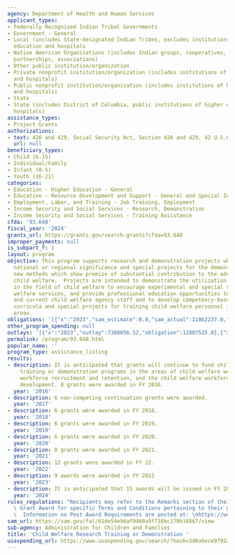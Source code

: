 ```yaml
---
agency: Department of Health and Human Services
applicant_types:
- Federally Recognized Indian Tribal Governments
- Government - General
- Local (includes State-designated Indian Tribes, excludes institutions of higher
  education and hospitals
- Native American Organizations (includes Indian groups, cooperatives, corporations,
  partnerships, associations)
- Other public institution/organization
- Private nonprofit institution/organization (includes institutions of higher education
  and hospitals)
- Public nonprofit institution/organization (includes institutions of higher education
  and hospitals)
- State
- State (includes District of Columbia, public institutions of higher education and
  hospitals)
assistance_types:
- Project Grants
authorizations:
- text: 426 and 429, Social Security Act, Section 426 and 429, 42 U.S.C. 626 and 628b.
  url: null
beneficiary_types:
- Child (6-15)
- Individual/Family
- Infant (0-5)
- Youth (16-21)
categories:
- Education - Higher Education - General
- Education - Resource Development and Support - General and Special Interest Organizations
- Employment, Labor, and Training - Job Training, Employment
- Income Security and Social Services - Research, Demonstration
- Income Security and Social Services - Training Assistance
cfda: '93.648'
fiscal_year: '2024'
grants_url: https://grants.gov/search-grants?cfda=93.648
improper_payments: null
is_subpart_f: 1
layout: program
objective: This program supports research and demonstration projects which are of
  national or regional significance and special projects for the demonstration of
  new methods which show promise of substantial contribution to the advancement of
  child welfare.  Projects are intended to demonstrate the utilization of research
  in the field of child welfare to encourage experimental and special types of child
  welfare services, and provide professional education opportunities to prospective
  and current child welfare agency staff and to develop competency-based training
  curricula and special projects for training child welfare personnel in specific
  areas.
obligations: '[{"x":"2023","sam_estimate":0.0,"sam_actual":11862237.0,"usa_spending_actual":10962236.97},{"x":"2024","sam_estimate":0.0,"sam_actual":14518921.0,"usa_spending_actual":12729711.82},{"x":"2025","sam_estimate":0.0,"sam_actual":14399602.0,"usa_spending_actual":0.0}]'
other_program_spending: null
outlays: '[{"x":"2023","outlay":7388856.52,"obligation":12807525.0},{"x":"2024","outlay":1572543.23,"obligation":5163124.03},{"x":"2025","outlay":0.0,"obligation":0.0}]'
permalink: /program/93.648.html
popular_name: ''
program_type: assistance_listing
results:
- description: It is anticipated that grants will continue to fund child welfare research
    training or demonstration programs in the areas of child welfare workforce training,
    workforce recruitment and retention, and the child welfare workforce curriculum
    development. 8 grants were awarded in FY 2016.
  year: '2016'
- description: 6 non-competing continuation grants were awarded.
  year: '2017'
- description: 6 grants were awarded in FY 2018.
  year: '2018'
- description: 6 grants were awarded in FY 2019.
  year: '2019'
- description: 6 grants were awarded in FY 2020.
  year: '2020'
- description: 8 grants were awarded in FY 2021.
  year: '2021'
- description: 12 grants were awarded in FY 22.
  year: '2022'
- description: 9 awards were awarded in FY 2023
  year: '2023'
- description: It is anticipated that 15 awards will be issued in FY 2024.
  year: '2024'
rules_regulations: "Recipients may refer to the Remarks section of their Notice of\
  \ Grant Award for specific Terms and Conditions pertaining to their grant program.\
  \  Information on Post Award Requirements are posted at: \nhttps://www.acf.hhs.gov/discretionary-post-award-requirements"
sam_url: https://sam.gov/fal/61de54e96af9460a9f716bc170b16867/view
sub-agency: Administration for Children and Families
title: 'Child Welfare Research Training or Demonstration '
usaspending_url: https://www.usaspending.gov/search/?hash=3d6a6ece9f92a4268ab7cc1d318ebb1b
---
```

